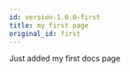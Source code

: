 ```yaml
---
id: version-1.0.0-first
title: my first page
original_id: first
---
```


Just added my first docs page
